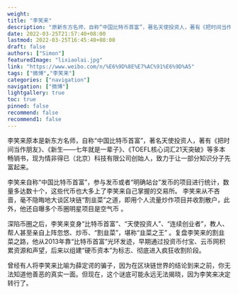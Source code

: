 ```yaml
---
weight: 
title: "李笑来"
description: "原新东方名师，自称“中国比特币首富”，著名天使投资人，著有《把时间当作朋友》、《新生——七年就是一辈子》、《TOEFL核心词汇21天突破》等多本畅销书，现为情非得已（北京）科技有..."
date: 2022-03-25T21:57:40+08:00
lastmod: 2022-03-25T16:45:40+08:00
draft: false
authors: ["Simon"]
featuredImage: "lixiaolai.jpg"
link: "https://www.weibo.com/n/%E6%9D%8E%E7%AC%91%E6%9D%A5"
tags: ["微博","李笑来"]
categories: ["navigation"]
navigation: ["微博"]
lightgallery: true
toc: true
pinned: false
recommend: false
recommend1: false
---
```

李笑来原本是新东方名师，自称“中国比特币首富”，著名天使投资人，著有《把时间当作朋友》、《新生——七年就是一辈子》、《TOEFL核心词汇21天突破》等多本畅销书，现为情非得已（北京）科技有限公司创始人，致力于让一部分知识分子先富起来。

李笑来自称“中国比特币首富”，参与发币或者“明确站台”发币的项目进行统计，数量多达数十个，这些代币也大多上了李笑来自己掌握的交易所。 李笑来从不吝啬，毫不隐晦地大谈区块链“割韭菜”之道，即用个人流量炒作项目并收割散户，此外，他还自曝多个币圈明星项目是空气币 。

深陷币圈之后，李笑来变身“比特币首富”、“天使投资人”、“连续创业者”，教人、帮人甚至亲自上阵忽悠、炒币、“割韭菜”，堪称“韭菜之王”  。复盘李笑来的割韭菜之路，他从2013年靠“比特币首富”光环发迹，早期通过投资币付宝、云币网积累资源和声望，后来以组建“硬币资本”为标志、彻底进入疯狂收割阶段。

曾经有人将李笑来比喻为薛定谔的骗子，因为在区块链世界的结论到来之前，你无法知道他善恶的真实一面。但现在，这个谜底可能永远无法揭晓，因为李笑来决定转行了。
